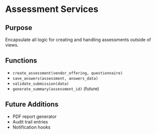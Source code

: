 # Assessment Services

## Purpose
Encapsulate all logic for creating and handling assessments outside of views.

## Functions
- `create_assessment(vendor_offering, questionnaire)`
- `save_answers(assessment, answers_data)`
- `validate_submission(data)`
- `generate_summary(assessment_id)` (future)

## Future Additions
- PDF report generator
- Audit trail entries
- Notification hooks
